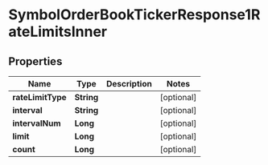 

# SymbolOrderBookTickerResponse1RateLimitsInner


## Properties

| Name | Type | Description | Notes |
|------------ | ------------- | ------------- | -------------|
|**rateLimitType** | **String** |  |  [optional] |
|**interval** | **String** |  |  [optional] |
|**intervalNum** | **Long** |  |  [optional] |
|**limit** | **Long** |  |  [optional] |
|**count** | **Long** |  |  [optional] |



